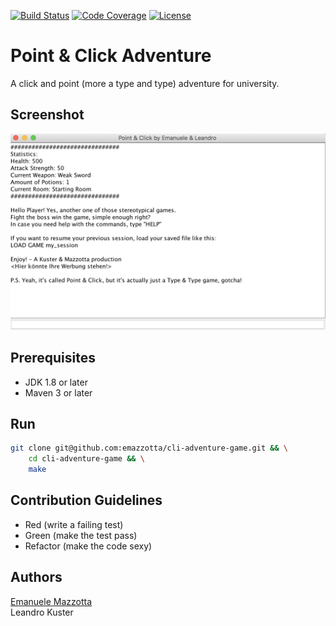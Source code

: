 [![Build Status](https://github.com/emazzotta/cli-adventure-game/workflows/Build%20&%20Test/badge.svg)](https://github.com/emazzotta/cli-adventure-game/actions)
[![Code Coverage](https://codecov.io/gh/emazzotta/cli-adventure-game/branch/master/graph/badge.svg)](https://github.com/emazzotta/cli-adventure-game/actions)
[![License](http://img.shields.io/:license-mit-blue.svg?style=flat)](LICENSE.md)

# Point & Click Adventure 

A click and point (more a type and type) adventure for university.

## Screenshot

[![Game Image](./assets/game.png)](https://github.com/emazzotta/cli-adventure-game)

## Prerequisites

* JDK 1.8 or later
* Maven 3 or later

## Run

```bash
git clone git@github.com:emazzotta/cli-adventure-game.git && \
    cd cli-adventure-game && \
    make
```

## Contribution Guidelines 

* Red (write a failing test)
* Green (make the test pass)
* Refactor (make the code sexy)

## Authors 

[Emanuele Mazzotta](mailto:hello@mazzotta.me)  
Leandro Kuster
